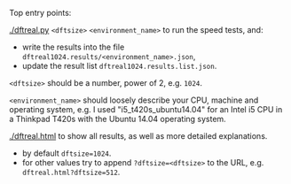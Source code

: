 Top entry points:

[./dftreal.py](dftreal.py) `<dftsize>` `<environment_name>` to run the speed tests, and:
 * write the results into the file `dftreal1024.results/<environment_name>.json`,
 * update the result list `dftreal1024.results.list.json`.

`<dftsize>` should be a number, power of 2, e.g. `1024`.

`<environment_name>` should loosely describe your CPU, machine and operating system, e.g. I used "i5_t420s_ubuntu14.04" for an Intel i5 CPU in a Thinkpad T420s with the Ubuntu 14.04 operating system.

[./dftreal.html](dftreal.html) to show all results, as well as more detailed explanations.
 * by default `dftsize=1024`.
 * for other values try to append `?dftsize=<dftsize>` to the URL, e.g. `dftreal.html?dftsize=512`.

